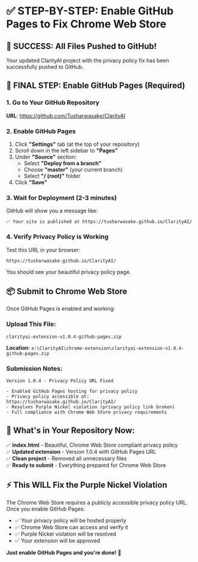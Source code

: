 # ✅ STEP-BY-STEP: Enable GitHub Pages to Fix Chrome Web Store

## 🎉 **SUCCESS: All Files Pushed to GitHub!**

Your updated ClarityAI project with the privacy policy fix has been successfully pushed to GitHub.

## 🚨 **FINAL STEP: Enable GitHub Pages (Required)**

### **1. Go to Your GitHub Repository**
**URL**: https://github.com/Tusharwasake/ClarityAI

### **2. Enable GitHub Pages**
1. Click **"Settings"** tab (at the top of your repository)
2. Scroll down in the left sidebar to **"Pages"** 
3. Under **"Source"** section:
   - Select **"Deploy from a branch"**
   - Choose **"master"** (your current branch)
   - Select **"/ (root)"** folder
4. Click **"Save"**

### **3. Wait for Deployment (2-3 minutes)**
GitHub will show you a message like:
```
✅ Your site is published at https://tusharwasake.github.io/ClarityAI/
```

### **4. Verify Privacy Policy is Working**
Test this URL in your browser:
```
https://tusharwasake.github.io/ClarityAI/
```
You should see your beautiful privacy policy page.

## 📦 **Submit to Chrome Web Store**

Once GitHub Pages is enabled and working:

### **Upload This File:**
```
clarityai-extension-v1.0.4-github-pages.zip
```
**Location**: `e:\ClarityAI\chrome-extension\clarityai-extension-v1.0.4-github-pages.zip`

### **Submission Notes:**
```
Version 1.0.4 - Privacy Policy URL Fixed

- Enabled GitHub Pages hosting for privacy policy
- Privacy policy accessible at: https://tusharwasake.github.io/ClarityAI/
- Resolves Purple Nickel violation (privacy policy link broken)
- Full compliance with Chrome Web Store privacy requirements
```

## 🎯 **What's in Your Repository Now:**

✅ **index.html** - Beautiful, Chrome Web Store compliant privacy policy  
✅ **Updated extension** - Version 1.0.4 with GitHub Pages URL  
✅ **Clean project** - Removed all unnecessary files  
✅ **Ready to submit** - Everything prepared for Chrome Web Store  

## ⚡ **This WILL Fix the Purple Nickel Violation**

The Chrome Web Store requires a publicly accessible privacy policy URL. Once you enable GitHub Pages:

- ✅ Your privacy policy will be hosted properly
- ✅ Chrome Web Store can access and verify it
- ✅ Purple Nickel violation will be resolved
- ✅ Your extension will be approved

**Just enable GitHub Pages and you're done!** 🚀
